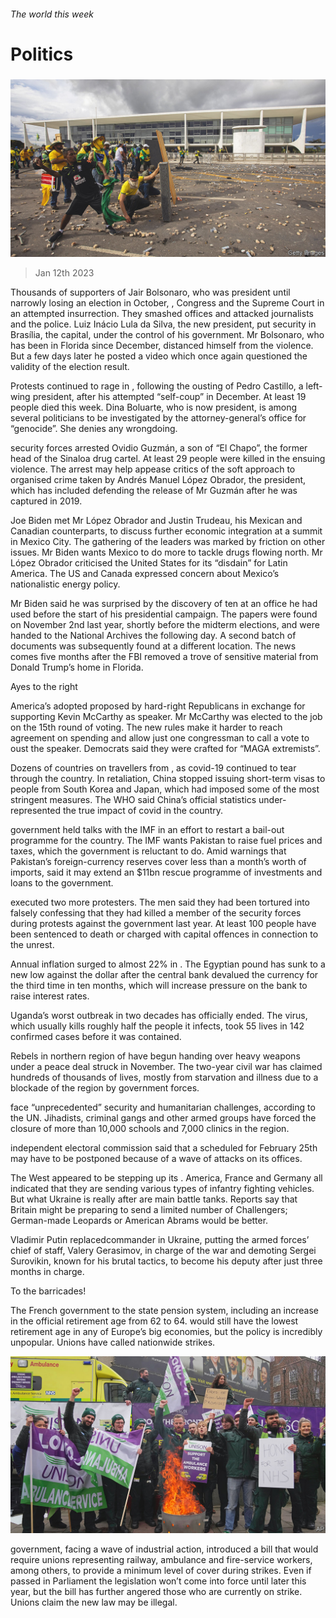 ###### The world this week

# Politics 

#####  

![image](images/20230114_WWP002.jpg) 

> Jan 12th 2023 

Thousands of supporters of Jair Bolsonaro, who was  president until narrowly losing an election in October, , Congress and the Supreme Court in an attempted insurrection. They smashed offices and attacked journalists and the police. Luiz Inácio Lula da Silva, the new president, put security in Brasília, the capital, under the control of his government. Mr Bolsonaro, who has been in Florida since December, distanced himself from the violence. But a few days later he posted a video which once again questioned the validity of the election result.

Protests continued to rage in , following the ousting of Pedro Castillo, a left-wing president, after his attempted “self-coup” in December. At least 19 people died this week. Dina Boluarte, who is now president, is among several politicians to be investigated by the attorney-general’s office for “genocide”. She denies any wrongdoing.

 security forces arrested Ovidio Guzmán, a son of “El Chapo”, the former head of the Sinaloa drug cartel. At least 29 people were killed in the ensuing violence. The arrest may help appease critics of the soft approach to organised crime taken by Andrés Manuel López Obrador, the president, which has included defending the release of Mr Guzmán after he was captured in 2019.

Joe Biden met Mr López Obrador and Justin Trudeau, his Mexican and Canadian counterparts, to discuss further economic integration at a summit in Mexico City. The gathering of the  leaders was marked by friction on other issues. Mr Biden wants Mexico to do more to tackle drugs flowing north. Mr López Obrador criticised the United States for its “disdain” for Latin America. The US and Canada expressed concern about Mexico’s nationalistic energy policy. 

Mr Biden said he was surprised by the discovery of ten  at an office he had used before the start of his presidential campaign. The papers were found on November 2nd last year, shortly before the midterm elections, and were handed to the National Archives the following day. A second batch of documents was subsequently found at a different location. The news comes five months after the FBI removed a trove of sensitive material from Donald Trump’s home in Florida. 

Ayes to the right

America’s  adopted  proposed by hard-right Republicans in exchange for supporting Kevin McCarthy as speaker. Mr McCarthy was elected to the job on the 15th round of voting. The new rules make it harder to reach agreement on spending and allow just one congressman to call a vote to oust the speaker. Democrats said they were crafted for “MAGA extremists”. 

Dozens of countries  on travellers from , as covid-19 continued to tear through the country. In retaliation, China stopped issuing short-term visas to people from South Korea and Japan, which had imposed some of the most stringent measures. The WHO said China’s official statistics under-represented the true impact of covid in the country.

 government held talks with the IMF in an effort to restart a bail-out programme for the country. The IMF wants Pakistan to raise fuel prices and taxes, which the government is reluctant to do. Amid warnings that Pakistan’s foreign-currency reserves cover less than a month’s worth of imports,  said it may extend an $11bn rescue programme of investments and loans to the government. 

executed two more protesters. The men said they had been tortured into falsely confessing that they had killed a member of the security forces during protests against the government last year. At least 100 people have been sentenced to death or charged with capital offences in connection to the unrest.

Annual inflation surged to almost 22% in . The Egyptian pound has sunk to a new low against the dollar after the central bank devalued the currency for the third time in ten months, which will increase pressure on the bank to raise interest rates. 

Uganda’s worst  outbreak in two decades has officially ended. The virus, which usually kills roughly half the people it infects, took 55 lives in 142 confirmed cases before it was contained.

Rebels in  northern region of  have begun handing over heavy weapons under a peace deal struck in November. The two-year civil war has claimed hundreds of thousands of lives, mostly from starvation and illness due to a blockade of the region by government forces.

 face “unprecedented” security and humanitarian challenges, according to the UN. Jihadists, criminal gangs and other armed groups have forced the closure of more than 10,000 schools and 7,000 clinics in the region.

 independent electoral commission said that a  scheduled for February 25th may have to be postponed because of a wave of attacks on its offices.

The West appeared to be stepping up its . America, France and Germany all indicated that they are sending various types of infantry fighting vehicles. But what Ukraine is really after are main battle tanks. Reports say that Britain might be preparing to send a limited number of Challengers; German-made Leopards or American Abrams would be better.

Vladimir Putin replacedcommander in Ukraine, putting the armed forces’ chief of staff, Valery Gerasimov, in charge of the war and demoting Sergei Surovikin, known for his brutal tactics, to become his deputy after just three months in charge. 

To the barricades!

The French government  to the state pension system, including an increase in the official retirement age from 62 to 64.  would still have the lowest retirement age in any of Europe’s big economies, but the policy is incredibly unpopular. Unions have called nationwide strikes. 

![image](images/20230114_WWP001.jpg) 


 government, facing a wave of industrial action, introduced a bill that would require unions representing railway, ambulance and fire-service workers, among others, to provide a minimum level of cover during strikes. Even if passed in Parliament the legislation won’t come into force until later this year, but the bill has further angered those who are currently on strike. Unions claim the new law may be illegal.

